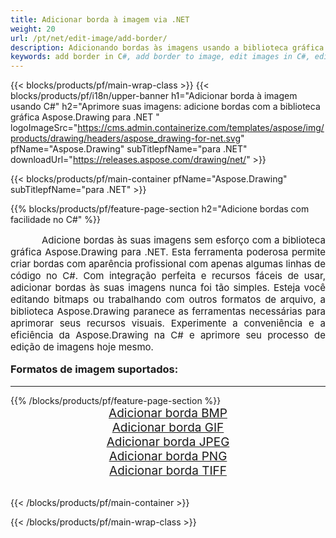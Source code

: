 ```yaml
---
title: Adicionar borda à imagem via .NET
weight: 20
url: /pt/net/edit-image/add-border/
description: Adicionando bordas às imagens usando a biblioteca gráfica Aspose.Drawing para .NET (C#)
keywords: add border in C#, add border to image, edit images in C#, edit bitmap, graphic library para .NET
---
```


{{< blocks/products/pf/main-wrap-class >}}
{{< blocks/products/pf/i18n/upper-banner h1="Adicionar borda à imagem usando C#" h2="Aprimore suas imagens: adicione bordas com a biblioteca gráfica Aspose.Drawing para .NET " logoImageSrc="https://cms.admin.containerize.com/templates/aspose/img/products/drawing/headers/aspose_drawing-for-net.svg" pfName="Aspose.Drawing" subTitlepfName="para .NET" downloadUrl="https://releases.aspose.com/drawing/net/" >}}

{{< blocks/products/pf/main-container pfName="Aspose.Drawing" subTitlepfName="para .NET" >}}

{{% blocks/products/pf/feature-page-section  h2="Adicione bordas com facilidade no C#" %}}
<p align="justify" style="text-indent:50px;font-size:15px;">
Adicione bordas às suas imagens sem esforço com a biblioteca gráfica Aspose.Drawing para .NET. Esta ferramenta poderosa permite criar bordas com aparência profissional com apenas algumas linhas de código no C#. Com integração perfeita e recursos fáceis de usar, adicionar bordas às suas imagens nunca foi tão simples. Esteja você editando bitmaps ou trabalhando com outros formatos de arquivo, a biblioteca Aspose.Drawing paranece as ferramentas necessárias para aprimorar seus recursos visuais. Experimente a conveniência e a eficiência da Aspose.Drawing na C# e aprimore seu processo de edição de imagens hoje mesmo.</p>

<h3 style="margin-top:16px;">
Formatos de imagem suportados:
</h3>

<hr/>
{{% /blocks/products/pf/feature-page-section %}}
<div class="container-fluid productfamilypage bg-gray">
    <div class="convertypes bg-gray agp-content section">
        <div class="container">
		    <div class="row other-converters" style="font-size: 19px;text-align:center;">
		        <div class='col-md-3 other-converter remove-lp remove-rp'><a href="bmp/" style="padding:15px;">Adicionar borda BMP</a></div>
                <div class='col-md-3 other-converter remove-lp remove-rp'><a href="gif/" style="padding:15px;">Adicionar borda GIF</a></div>
                <div class='col-md-3 other-converter remove-lp remove-rp'><a href="jpeg/" style="padding:15px;">Adicionar borda JPEG</a></div>
                <div class='col-md-3 other-converter remove-lp remove-rp'><a href="png/" style="padding:15px;">Adicionar borda PNG</a></div>
                <div class='col-md-3 other-converter remove-lp remove-rp'><a href="tiff/" style="padding:15px;">Adicionar borda TIFF</a></div>
            </div>
        </div>
    </div>
</div>
<br/>

{{< /blocks/products/pf/main-container >}}

{{< /blocks/products/pf/main-wrap-class >}}
